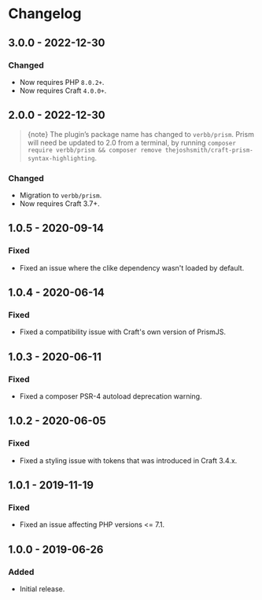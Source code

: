 # Changelog

## 3.0.0 - 2022-12-30

### Changed
- Now requires PHP `8.0.2+`.
- Now requires Craft `4.0.0+`.

## 2.0.0 - 2022-12-30

> {note} The plugin’s package name has changed to `verbb/prism`. Prism will need be updated to 2.0 from a terminal, by running `composer require verbb/prism && composer remove thejoshsmith/craft-prism-syntax-highlighting`.

### Changed
- Migration to `verbb/prism`.
- Now requires Craft 3.7+.

## 1.0.5 - 2020-09-14

### Fixed
- Fixed an issue where the clike dependency wasn't loaded by default.

## 1.0.4 - 2020-06-14

### Fixed
- Fixed a compatibility issue with Craft's own version of PrismJS.

## 1.0.3 - 2020-06-11

### Fixed
- Fixed a composer PSR-4 autoload deprecation warning.

## 1.0.2 - 2020-06-05

### Fixed
- Fixed a styling issue with tokens that was introduced in Craft 3.4.x.

## 1.0.1 - 2019-11-19

### Fixed
- Fixed an issue affecting PHP versions <= 7.1.

## 1.0.0 - 2019-06-26

### Added
- Initial release.
